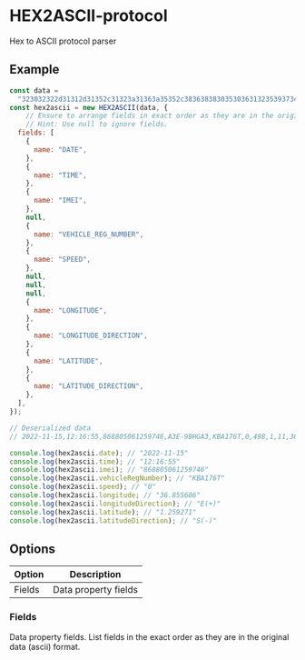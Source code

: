 # HEX2ASCII-protocol

Hex to ASCII protocol parser

## Example

```js
const data =
  "323032322d31312d31352c31323a31363a35352c3836383830353036313235393734362c4133452d3942484741332c4b4241313736542c302c3439382c312c31312c33362e3835353630362c45282b292c312e3235393237312c53282d292c302c302c3023";
const hex2ascii = new HEX2ASCII(data, {
    // Ensure to arrange fields in exact order as they are in the original data format.
    // Hint: Use null to ignore fields.
  fields: [
    {
      name: "DATE",
    },
    {
      name: "TIME",
    },
    {
      name: "IMEI",
    },
    null,
    {
      name: "VEHICLE_REG_NUMBER",
    },
    {
      name: "SPEED",
    },
    null,
    null,
    null,
    {
      name: "LONGITUDE",
    },
    {
      name: "LONGITUDE_DIRECTION",
    },
    {
      name: "LATITUDE",
    },
    {
      name: "LATITUDE_DIRECTION",
    },
  ],
});

// Deserialized data
// 2022-11-15,12:16:55,868805061259746,A3E-9BHGA3,KBA176T,0,498,1,11,36.855606,E(+),1.259271,S(-),0,0,0#

console.log(hex2ascii.date); // "2022-11-15"
console.log(hex2ascii.time); // "12:16:55"
console.log(hex2ascii.imei); // "868805061259746"
console.log(hex2ascii.vehicleRegNumber); // "KBA176T"
console.log(hex2ascii.speed); // "0"
console.log(hex2ascii.longitude; // "36.855606"
console.log(hex2ascii.longitudeDirection); // "E(+)"
console.log(hex2ascii.latitude); // "1.259271"
console.log(hex2ascii.latitudeDirection); // "S(-)"
```

## Options

| Option | Description          |
| ------ | -------------------- |
| Fields | Data property fields |

### Fields

Data property fields.
List fields in the exact order as they are in the original data (ascii) format.
